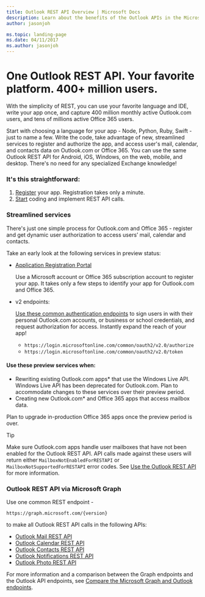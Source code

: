 ```yaml
---
title: Outlook REST API Overview | Microsoft Docs
description: Learn about the benefits of the Outlook APIs in the Microsoft Graph.
author: jasonjoh

ms.topic: landing-page
ms.date: 04/11/2017
ms.author: jasonjoh
---
```


# One Outlook REST API. Your favorite platform. 400+ million users.

With the simplicity of REST, you can use your favorite language and IDE, write your app once, and capture 400 million monthly active Outlook.com users, and tens of millions active Office 365 users.

Start with choosing a language for your app - Node, Python, Ruby, Swift - just to name a few. Write the code, take advantage of new, streamlined services to register and authorize the app, and access user's mail, calendar, and contacts data on Outlook.com or Office 365. You can use the same Outlook REST API for Android, iOS, Windows, on the web, mobile, and desktop. There's no need for any specialized Exchange knowledge!

### It's this straightforward:

1. [Register](https://apps.dev.microsoft.com/) your app. Registration takes only a minute.
1. [Start](get-started.md) coding and implement REST API calls.

### Streamlined services

There's just one simple process for Outlook.com and Office 365 - register and get dynamic user authorization to access users’ mail, calendar and contacts.

Take an early look at the following services in preview status:

- [Application Registration Portal](https://apps.dev.microsoft.com/)

    Use a Microsoft account or Office 365 subscription account to register your app. It takes only a few steps to identify your app for Outlook.com and Office 365. 

- v2 endpoints:

    [Use these common authentication endpoints](/azure/active-directory/develop/active-directory-appmodel-v2-overview) to sign users in with their personal Outlook.com accounts, or business or school credentials, and request authorization for access. Instantly expand the reach of your app!

    - `https://login.microsoftonline.com/common/oauth2/v2.0/authorize`
    - `https://login.microsoftonline.com/common/oauth2/v2.0/token`

#### Use these preview services when:

- Rewriting existing Outlook.com apps* that use the Windows Live API. Windows Live API has been deprecated for Outlook.com. Plan to accommodate changes to these services over their preview period.
- Creating new Outlook.com* and Office 365 apps that access mailbox data.

Plan to upgrade in-production Office 365 apps once the preview period is over.

> [!TIP]
> Make sure Outlook.com apps handle user mailboxes that have not been enabled for the Outlook REST API. API calls made against these users will return either `MailboxNotEnabledForRESTAPI` or `MailboxNotSupportedForRESTAPI` error codes. See [Use the Outlook REST API](https://msdn.microsoft.com/office/office365/APi/use-outlook-rest-api#outlookrestcaution) for more information.

### Outlook REST API via Microsoft Graph

Use one common REST endpoint -

```http
https://graph.microsoft.com/{version} 
```

to make all Outlook REST API calls in the following APIs:

- [Outlook Mail REST API](https://developer.microsoft.com/en-us/graph/docs/api-reference/v1.0/resources/message)
- [Outlook Calendar REST API](https://developer.microsoft.com/en-us/graph/docs/api-reference/v1.0/resources/calendar)
- [Outlook Contacts REST API](https://developer.microsoft.com/en-us/graph/docs/api-reference/v1.0/resources/contact)
- [Outlook Notifications REST API](https://developer.microsoft.com/en-us/graph/docs/api-reference/v1.0/resources/webhooks)
- [Outlook Photo REST API](https://developer.microsoft.com/en-us/graph/docs/api-reference/v1.0/resources/profilephoto)

For more information and a comparison between the Graph endpoints and the Outlook API endpoints, see [Compare the Microsoft Graph and Outlook endpoints](compare-graph-outlook.md).
